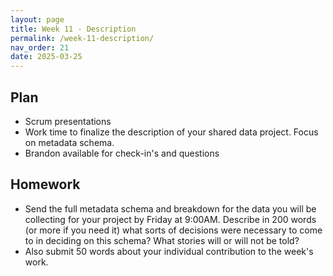 ```yaml
---
layout: page
title: Week 11 - Description
permalink: /week-11-description/
nav_order: 21
date: 2025-03-25
---
```


## Plan

* Scrum presentations
* Work time to finalize the description of your shared data project. Focus on metadata schema. 
* Brandon available for check-in's and questions

## Homework

* Send the full metadata schema and breakdown for the data you will be collecting for your project by Friday at 9:00AM. Describe in 200 words (or more if you need it) what sorts of decisions were necessary to come to in deciding on this schema? What stories will or will not be told? 
* Also submit 50 words about your individual contribution to the week's work.